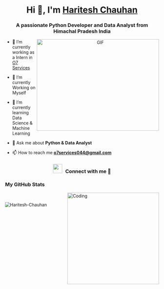 <h1 align="center">Hi 👋, I'm <a href="https://100rabhcsmc.github.io/Me.io/" target="blank">
Haritesh Chauhan</a></h1>
<h3 align="center">A passionate Python Developer and Data Analyst from Himachal Pradesh India </h3>
<!-- <p align="left"> <a href="https://twitter.com/100rabhcsmc" target="blank"><img src="https://img.shields.io/twitter/follow/100rabhcsmc?logo=twitter&style=for-the-badge" alt="100rabhcsmc" /></a> </p> -->

<a target="_blank" align="center">
  <img align="right" top="500" height="300" width="400" alt="GIF" src="https://media.giphy.com/media/SWoSkN6DxTszqIKEqv/giphy.gif">
</a>

- 🔭 I’m currently working as a Intern in  <a href="https://o7services.com/" target="blank">O7 Services</a>

- 🌱 I’m currently Working on Myself

- 🌱 I’m currently learning Data Science & Machine Learning

- 💬 Ask me about **Python & Data Analyst**

- 📫 How to reach me **o7services044@gmail.com**

<!--- 📄 Know about my experiences <a href="https://github.com/100rabhcsmc/Me.io/blob/master/01SaurabhChavanReactNativeResume.pdf" target="blank">Resume</a>
<br/>--->

<h3 align="center" > <img src="https://media.giphy.com/media/iY8CRBdQXODJSCERIr/giphy.gif" width="30" height="30" style="margin-right: 10px;">Connect with me 🤝 </h3>

<p align="center">
<h3>My GitHub Stats</h3>
<img align="right" alt="Coding" width="300" src="https://cdn.dribbble.com/users/1277312/screenshots/14733298/media/39b1045e593737587dd60e42c8422d1f.gif" >
<br>


<p><img align="left" src="https://github-readme-stats.vercel.app/api/top-langs?username=Haritesh-Chauhan&show_icons=true&theme=dark&locale=en&layout=compact" alt="Haritesh-Chauhan" /></p>
